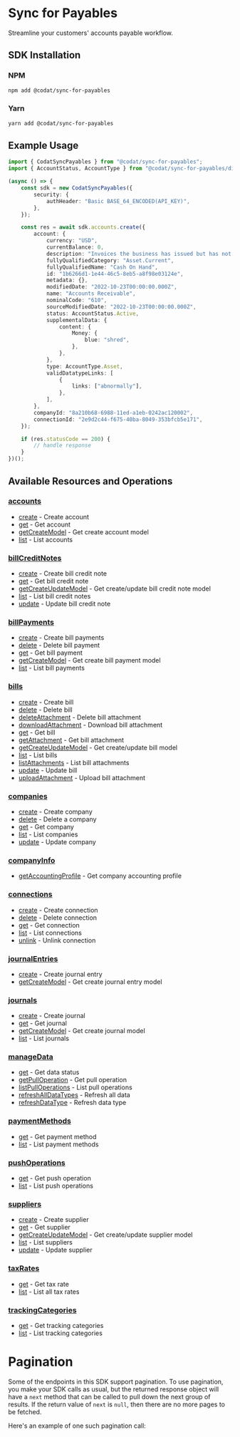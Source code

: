 # Sync for Payables

<!-- Start Codat Library Description -->
Streamline your customers' accounts payable workflow.
<!-- End Codat Library Description -->

<!-- Start SDK Installation -->
## SDK Installation

### NPM

```bash
npm add @codat/sync-for-payables
```

### Yarn

```bash
yarn add @codat/sync-for-payables
```
<!-- End SDK Installation -->

## Example Usage
<!-- Start SDK Example Usage -->
```typescript
import { CodatSyncPayables } from "@codat/sync-for-payables";
import { AccountStatus, AccountType } from "@codat/sync-for-payables/dist/sdk/models/shared";

(async () => {
    const sdk = new CodatSyncPayables({
        security: {
            authHeader: "Basic BASE_64_ENCODED(API_KEY)",
        },
    });

    const res = await sdk.accounts.create({
        account: {
            currency: "USD",
            currentBalance: 0,
            description: "Invoices the business has issued but has not yet collected payment on.",
            fullyQualifiedCategory: "Asset.Current",
            fullyQualifiedName: "Cash On Hand",
            id: "1b6266d1-1e44-46c5-8eb5-a8f98e03124e",
            metadata: {},
            modifiedDate: "2022-10-23T00:00:00.000Z",
            name: "Accounts Receivable",
            nominalCode: "610",
            sourceModifiedDate: "2022-10-23T00:00:00.000Z",
            status: AccountStatus.Active,
            supplementalData: {
                content: {
                    Money: {
                        blue: "shred",
                    },
                },
            },
            type: AccountType.Asset,
            validDatatypeLinks: [
                {
                    links: ["abnormally"],
                },
            ],
        },
        companyId: "8a210b68-6988-11ed-a1eb-0242ac120002",
        connectionId: "2e9d2c44-f675-40ba-8049-353bfcb5e171",
    });

    if (res.statusCode == 200) {
        // handle response
    }
})();

```
<!-- End SDK Example Usage -->

<!-- Start SDK Available Operations -->
## Available Resources and Operations


### [accounts](docs/sdks/accounts/README.md)

* [create](docs/sdks/accounts/README.md#create) - Create account
* [get](docs/sdks/accounts/README.md#get) - Get account
* [getCreateModel](docs/sdks/accounts/README.md#getcreatemodel) - Get create account model
* [list](docs/sdks/accounts/README.md#list) - List accounts

### [billCreditNotes](docs/sdks/billcreditnotes/README.md)

* [create](docs/sdks/billcreditnotes/README.md#create) - Create bill credit note
* [get](docs/sdks/billcreditnotes/README.md#get) - Get bill credit note
* [getCreateUpdateModel](docs/sdks/billcreditnotes/README.md#getcreateupdatemodel) - Get create/update bill credit note model
* [list](docs/sdks/billcreditnotes/README.md#list) - List bill credit notes
* [update](docs/sdks/billcreditnotes/README.md#update) - Update bill credit note

### [billPayments](docs/sdks/billpayments/README.md)

* [create](docs/sdks/billpayments/README.md#create) - Create bill payments
* [delete](docs/sdks/billpayments/README.md#delete) - Delete bill payment
* [get](docs/sdks/billpayments/README.md#get) - Get bill payment
* [getCreateModel](docs/sdks/billpayments/README.md#getcreatemodel) - Get create bill payment model
* [list](docs/sdks/billpayments/README.md#list) - List bill payments

### [bills](docs/sdks/bills/README.md)

* [create](docs/sdks/bills/README.md#create) - Create bill
* [delete](docs/sdks/bills/README.md#delete) - Delete bill
* [deleteAttachment](docs/sdks/bills/README.md#deleteattachment) - Delete bill attachment
* [downloadAttachment](docs/sdks/bills/README.md#downloadattachment) - Download bill attachment
* [get](docs/sdks/bills/README.md#get) - Get bill
* [getAttachment](docs/sdks/bills/README.md#getattachment) - Get bill attachment
* [getCreateUpdateModel](docs/sdks/bills/README.md#getcreateupdatemodel) - Get create/update bill model
* [list](docs/sdks/bills/README.md#list) - List bills
* [listAttachments](docs/sdks/bills/README.md#listattachments) - List bill attachments
* [update](docs/sdks/bills/README.md#update) - Update bill
* [uploadAttachment](docs/sdks/bills/README.md#uploadattachment) - Upload bill attachment

### [companies](docs/sdks/companies/README.md)

* [create](docs/sdks/companies/README.md#create) - Create company
* [delete](docs/sdks/companies/README.md#delete) - Delete a company
* [get](docs/sdks/companies/README.md#get) - Get company
* [list](docs/sdks/companies/README.md#list) - List companies
* [update](docs/sdks/companies/README.md#update) - Update company

### [companyInfo](docs/sdks/companyinfo/README.md)

* [getAccountingProfile](docs/sdks/companyinfo/README.md#getaccountingprofile) - Get company accounting profile

### [connections](docs/sdks/connections/README.md)

* [create](docs/sdks/connections/README.md#create) - Create connection
* [delete](docs/sdks/connections/README.md#delete) - Delete connection
* [get](docs/sdks/connections/README.md#get) - Get connection
* [list](docs/sdks/connections/README.md#list) - List connections
* [unlink](docs/sdks/connections/README.md#unlink) - Unlink connection

### [journalEntries](docs/sdks/journalentries/README.md)

* [create](docs/sdks/journalentries/README.md#create) - Create journal entry
* [getCreateModel](docs/sdks/journalentries/README.md#getcreatemodel) - Get create journal entry model

### [journals](docs/sdks/journals/README.md)

* [create](docs/sdks/journals/README.md#create) - Create journal
* [get](docs/sdks/journals/README.md#get) - Get journal
* [getCreateModel](docs/sdks/journals/README.md#getcreatemodel) - Get create journal model
* [list](docs/sdks/journals/README.md#list) - List journals

### [manageData](docs/sdks/managedata/README.md)

* [get](docs/sdks/managedata/README.md#get) - Get data status
* [getPullOperation](docs/sdks/managedata/README.md#getpulloperation) - Get pull operation
* [listPullOperations](docs/sdks/managedata/README.md#listpulloperations) - List pull operations
* [refreshAllDataTypes](docs/sdks/managedata/README.md#refreshalldatatypes) - Refresh all data
* [refreshDataType](docs/sdks/managedata/README.md#refreshdatatype) - Refresh data type

### [paymentMethods](docs/sdks/paymentmethods/README.md)

* [get](docs/sdks/paymentmethods/README.md#get) - Get payment method
* [list](docs/sdks/paymentmethods/README.md#list) - List payment methods

### [pushOperations](docs/sdks/pushoperations/README.md)

* [get](docs/sdks/pushoperations/README.md#get) - Get push operation
* [list](docs/sdks/pushoperations/README.md#list) - List push operations

### [suppliers](docs/sdks/suppliers/README.md)

* [create](docs/sdks/suppliers/README.md#create) - Create supplier
* [get](docs/sdks/suppliers/README.md#get) - Get supplier
* [getCreateUpdateModel](docs/sdks/suppliers/README.md#getcreateupdatemodel) - Get create/update supplier model
* [list](docs/sdks/suppliers/README.md#list) - List suppliers
* [update](docs/sdks/suppliers/README.md#update) - Update supplier

### [taxRates](docs/sdks/taxrates/README.md)

* [get](docs/sdks/taxrates/README.md#get) - Get tax rate
* [list](docs/sdks/taxrates/README.md#list) - List all tax rates

### [trackingCategories](docs/sdks/trackingcategories/README.md)

* [get](docs/sdks/trackingcategories/README.md#get) - Get tracking categories
* [list](docs/sdks/trackingcategories/README.md#list) - List tracking categories
<!-- End SDK Available Operations -->



<!-- Start Dev Containers -->

<!-- End Dev Containers -->



<!-- Start Pagination -->
# Pagination

Some of the endpoints in this SDK support pagination. To use pagination, you make your SDK calls as usual, but the
returned response object will have a `next` method that can be called to pull down the next group of results. If the
return value of `next` is `null`, then there are no more pages to be fetched.

Here's an example of one such pagination call:


<!-- End Pagination -->
